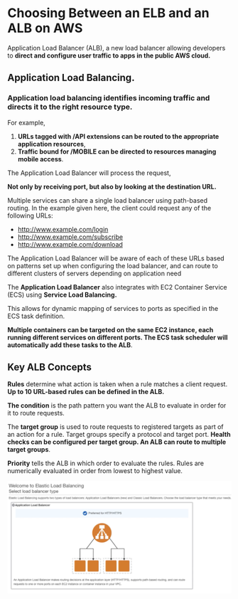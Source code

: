 # Choosing Between an ELB and an ALB on AWS

Application Load Balancer (ALB), a new load balancer allowing developers to **direct and configure user traffic to apps in the public AWS cloud.**

## Application Load Balancing. 

### Application load balancing identifies incoming traffic and directs it to the right resource type. 

For example, 

1. **URLs tagged with /API extensions can be routed to the appropriate application resources**, 
2. **Traffic bound for /MOBILE can be directed to resources managing mobile access**.

The Application Load Balancer will process the request, 

**Not only by receiving port, but also by looking at the destination URL.**

Multiple services can share a single load balancer using path-based routing. In the example given here, the client could request any of the following URLs:

* http://www.example.com/login
* http://www.example.com/subscribe
* http://www.example.com/download

The Application Load Balancer will be aware of each of these URLs based on patterns set up when configuring the load balancer, and can route to different clusters of servers depending on application need


The **Application Load Balancer** also integrates with EC2 Container Service (ECS) using **Service Load Balancing.** 

This allows for dynamic mapping of services to ports as specified in the ECS task definition. 

**Multiple containers can be targeted on the same EC2 instance, each running different services on different ports. The ECS task scheduler will automatically add these tasks to the ALB**.

## Key ALB Concepts

**Rules** determine what action is taken when a rule matches a client request. **Up to 10 URL-based rules can be defined in the ALB.**

**The condition** is the path pattern you want the ALB to evaluate in order for it to route requests.

The **target group** is used to route requests to registered targets as part of an action for a rule. Target groups specify a protocol and target port. **Health checks can be configured per target group. An ALB can route to multiple target groups**.


**Priority** tells the ALB in which order to evaluate the rules. Rules are numerically evaluated in order from lowest to highest value. 


![Alt Image Text](images/9_1.jpg "body image")